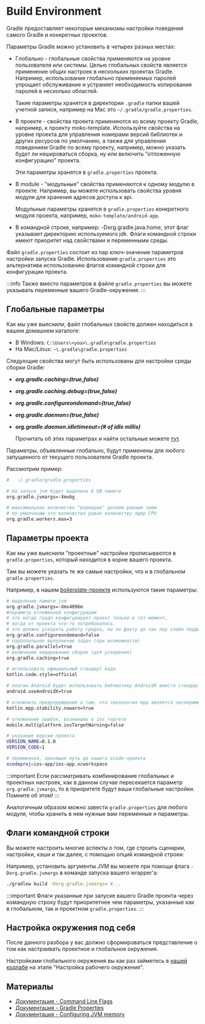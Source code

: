 # Build Environment

Gradle предоставляет некоторые механизмы настройки поведения самого Gradle и 
конкретных проектов.

Параметры Gradle можно установить в четырех разных местах:
- Глобально - глобальные свойства применяются на уровне пользователя или системы. Целью глобальных свойств является применение общих настроек в нескольких проектах Gradle. Например, использование глобально применяемых паролей упрощает обслуживание и устраняет необходимость копирования паролей в несколько областей.
  
  Такие параметры хранятся в директории `.gradle` папки вашей учетной записи, например на Mac это `~/.gradle/gradle.properties`.
- В проекте  - свойства проекта применяются ко всему проекту Gradle, например, к проекту moko-template. Используйте свойства на уровне проекта для управления номерами версий библиотек и других ресурсов по умолчанию, а также для управления поведением Gradle по всему проекту, например, можно указать будет ли кешироваться сборка, ну или включить "отложенную конфигурацию" проекта.
  
  Эти параметры хранятся в `gradle.properties` проекта.
- В module - "модульные" свойства применяются к одному модулю в проекте. Например, вы можете использовать свойства уровня модуля для хранения адресов доступа к api.
  
  Модульные параметры хранятся в `gradle.properties` конкретного модуля проекта, например, `moko-template/android-app`.
- В командной строке, например: -Dorg.gradle.java.home, этот флаг указывает директорию используемого jdk. Флаги командной строки имеют приоритет над свойствами и переменными среды.

Файл `gradle.properties` состоит из пар ключ-значение параметров настройки запуска Gradle. Использование `gradle.properties` это альтернатива использованию флагов командной строки для конфигурации проекта.

:::info
Также вместо параметров в файле `gradle.properties` вы можете указывать переменные вашего Gradle-окружения.
:::

## Глобальные параметры

Как мы уже выяснили, файл глобальных свойств должен находиться в вашем домашнем каталоге:

- В Windows: `C:\Users\<you>\.gradle\gradle.properties`
- На Mac/Linux: `~\.gradle\gradle.properties`

Следующие свойства могут быть использованы для настройки среды сборки Gradle:

- ***org.gradle.caching=(true,false)***
- ***org.gradle.caching.debug=(true,false)***
- ***org.gradle.configureondemand=(true,false)***
- ***org.gradle.daemon=(true,false)***
- ***org.gradle.daemon.idletimeout=(# of idle millis)***
  
  Прочитать об этих параметрах и найти остальные можете [тут](https://docs.gradle.org/current/userguide/build_environment.html#sec:gradle_configuration_properties).

Параметры, объявленные глобально, будут применены для любого запущенного от текущего пользователя 
Gradle проекта.

Рассмотрим пример:

```bash
#   ~/.gradle/gradle.properties

# На запуск jvm будет выделено 6 GB памяти
org.gradle.jvmargs=-Xmx6g

# максимальное количество "воркеров" делаем равным трем
# по умолчанию это количество равно количеству ядер CPU
org.gradle.workers.max=3
```

## Параметры проекта

Как мы уже выяснили "проектные" настройки прописываются в `gradle.properties`, который находится в корне вашего проекта.

Там вы можете указать те же самые настройки, что и в глобальном `gradle.properties`.

Например, в нашем [boilerplate-проекте](https://gitlab.icerockdev.com/scl/boilerplate/mobile-moko-boilerplate) используются такие параметры:

```bash
# выделение памяти jvm
org.gradle.jvmargs=-Xmx4096m
#параметр отложенной конфигурации
# это когда градл конфигурирует проект только в тот момент, 
# когда от проекта что-то потребовалось. 
# это должно ускорять работу гредла, но по факту до сих пор слабо поддерживается плагинами 
org.gradle.configureondemand=false
# параллельное выполнение задач (при возможности)
org.gradle.parallel=true
# включение кеширование сборок (для ускорения)
org.gradle.caching=true

# использовать официальный стандарт кода
kotlin.code.style=official

# плагин Android будет использовать библиотеку AndroidX вместо стандартной библиотеки
android.useAndroidX=true

# отключить предупреждения о том, что технология mpp является экспериментальной
kotlin.mpp.stability.nowarn=true

# отключение ошибок, возникших в ios таргете
mobile.multiplatform.iosTargetWarning=false

# указание версии проекта
VERSION_NAME=0.1.0
VERSION_CODE=1

# переменная, хранящая путь до нашего xcode-проекта
xcodeproj=ios-app/ios-app.xcworkspace
```

:::important
Если рассматривать комбинирование глобальных и проектных настроек, 
как в данном случае пересекается параметр `org.gradle.jvmargs`, то 
в приоритете будут ваши глобальные настройки.
Помните об этом!
:::

Аналогичным образом можно завести `gradle.properties` для любого модуля, чтобы хранить в нем
нужные вам переменные и параметры.

## Флаги командной строки

Вы можете настроить многие аспекты о том, где строить сценарии, настройки, кэши и так далее, с помощью опций
командной строки:

Например, установить аргументы JVM вы можете при помощи флага `-Dorg.gradle.jvmargs` в команде запуска вашего
wrapper'а:

```bash
./gradlew build -Dorg.gradle.jvmargs= #...
```

:::important
Флаги указанные при запуске вашего Gradle проекта через командную строку будут приоритетнее
чем параметры, указанные как в глобальном, так и проектном `gradle.properties`.
:::

## Настройка окружения под себя

После данного разбора у вас должно сформироваться представление о том как настраивать проектное и глобальное окружения. 

Настройками глобального окружения вы как раз займетесь в [нашей кодлабе](https://codelabs.kmp.icerock.dev/codelabs/kmm-icerock-onboarding-1-ru/index.html#1) на этапе "Настройка рабочего окружения".

## Материалы

- [Документация - Command Line Flags](https://docs.gradle.org/current/userguide/command_line_interface.html#sec:environment_options)
- [Документация - Gradle Properties](https://docs.gradle.org/current/userguide/build_environment.html#sec:gradle_configuration_properties)
- [Документация - Configuring JVM memory](https://docs.gradle.org/current/userguide/build_environment.html#sec:configuring_jvm_memory)